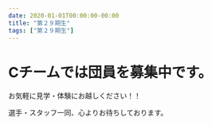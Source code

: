 ```yaml
---
date: 2020-01-01T00:00:00-00:00
title: "第２９期生"
tags: ["第２９期生"]
---
```


# Cチームでは団員を募集中です。

お気軽に見学・体験にお越しください！！

選手・スタッフ一同、心よりお待ちしております。
